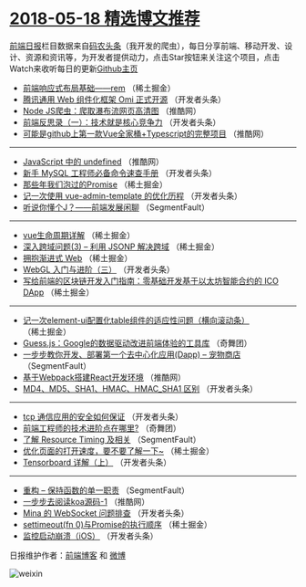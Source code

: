# [2018-05-18 精选博文推荐](http://hao.caibaojian.com/date/2018/05/18)

[前端日报](http://caibaojian.com/c/news)栏目数据来自[码农头条](http://hao.caibaojian.com/)（我开发的爬虫），每日分享前端、移动开发、设计、资源和资讯等，为开发者提供动力，点击Star按钮来关注这个项目，点击Watch来收听每日的更新[Github主页](https://github.com/kujian/frontendDaily)
* [前端响应式布局基础——rem](http://hao.caibaojian.com/74756.html) （稀土掘金）
* [腾讯通用 Web 组件化框架 Omi 正式开源](http://hao.caibaojian.com/74677.html) （开发者头条）
* [Node JS爬虫：爬取瀑布流网页高清图](http://hao.caibaojian.com/74711.html) （推酷网）
* [前端反思录（一）：技术就是核心竞争力](http://hao.caibaojian.com/74668.html) （开发者头条）
* [可能是github上第一款Vue全家桶+Typescript的完整项目](http://hao.caibaojian.com/74714.html) （推酷网）

***
* [JavaScript 中的 undefined](http://hao.caibaojian.com/74718.html) （推酷网）
* [新手 MySQL 工程师必备命令速查手册](http://hao.caibaojian.com/74667.html) （开发者头条）
* [那些年我们泡过的Promise](http://hao.caibaojian.com/74759.html) （稀土掘金）
* [记一次使用 vue-admin-template 的优化历程](http://hao.caibaojian.com/74671.html) （开发者头条）
* [听说你懂个J？——前端发展闲聊](http://hao.caibaojian.com/74662.html) （SegmentFault）

***
* [vue生命周期详解](http://hao.caibaojian.com/74762.html) （稀土掘金）
* [深入跨域问题(3) &#8211; 利用 JSONP 解决跨域](http://hao.caibaojian.com/74666.html) （稀土掘金）
* [拥抱渐进式 Web](http://hao.caibaojian.com/74754.html) （稀土掘金）
* [WebGL 入门与进阶（三）](http://hao.caibaojian.com/74676.html) （开发者头条）
* [写给前端的区块链开发入门指南：零基础开发基于以太坊智能合约的 ICO DApp](http://hao.caibaojian.com/74766.html) （稀土掘金）

***
* [记一次element-ui配置化table组件的适应性问题（横向滚动条）](http://hao.caibaojian.com/74755.html) （稀土掘金）
* [Guess.js：Google的数据驱动改进前端体验的工具库](http://hao.caibaojian.com/74780.html) （奇舞团）
* [一步步教你开发、部署第一个去中心化应用(Dapp) &#8211; 宠物商店](http://hao.caibaojian.com/74658.html) （SegmentFault）
* [基于Webpack搭建React开发环境](http://hao.caibaojian.com/74713.html) （推酷网）
* [MD4、MD5、SHA1、HMAC、HMAC_SHA1 区别](http://hao.caibaojian.com/74670.html) （开发者头条）

***
* [tcp 通信应用的安全如何保证](http://hao.caibaojian.com/74681.html) （开发者头条）
* [前端工程师的技术进阶点在哪里?](http://hao.caibaojian.com/74783.html) （奇舞团）
* [了解 Resource Timing 及相关](http://hao.caibaojian.com/74660.html) （SegmentFault）
* [优化页面的打开速度，要不要了解一下~](http://hao.caibaojian.com/74760.html) （稀土掘金）
* [Tensorboard 详解（上）](http://hao.caibaojian.com/74682.html) （开发者头条）

***
* [重构 &#8211; 保持函数的单一职责](http://hao.caibaojian.com/74661.html) （SegmentFault）
* [一步步去阅读koa源码-1](http://hao.caibaojian.com/74715.html) （推酷网）
* [Mina 的 WebSocket 问题排查](http://hao.caibaojian.com/74672.html) （开发者头条）
* [settimeout(fn 0)与Promise的执行顺序](http://hao.caibaojian.com/74761.html) （稀土掘金）
* [监控启动崩溃（iOS）](http://hao.caibaojian.com/74683.html) （开发者头条）

日报维护作者：[前端博客](http://caibaojian.com/) 和 [微博](http://caibaojian.com/go/weibo)

![weixin](https://user-images.githubusercontent.com/3055447/38468989-651132ac-3b80-11e8-8e6b-15122322a9d7.png)